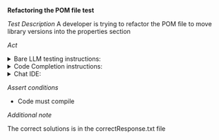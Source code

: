 **Refactoring the POM file test**

*Test Description*
A developer is trying to refactor the POM file to move library versions into the properties section

*Act*

<details>
<summary>Bare LLM testing instructions:</summary>

- Open the prompt.txt file
- Copy a question located in the prompt.txt file to the chat window
- Submit the question
- Open the project code-refactoring/pom-file/java
- Open the pom file
- Change the file implementation to the suggested implementation

</details>
<details>
<summary>Code Completion instructions:</summary>

- Open the project code-refactoring/pom-file/java
- Open the pom file
- Type at the end of the file:

```java
// Refactored POM file by moving library versions into the properties section
```

- Press ENTER
- Accept a sequence of suggestions using the TAB and ENTER keys
- Change the file implementation to the suggested implementation

</details>

<details>
<summary>Chat IDE:</summary>

- Open the project code-refactoring/pom-file/java
  Open the pom file
- Type in the chat window:

> Refactor the POM file to move library versions into the properties section

- Change the file implementation to the suggested implementation

</details>

*Assert conditions*

- Code must compile

*Additional note*

The correct solutions is in the correctResponse.txt file
